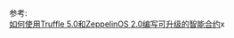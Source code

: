 


参考:  
[如何使用Truffle 5.0和ZeppelinOS 2.0编写可升级的智能合约](http://blog.hubwiz.com/2019/03/19/ethereum-truffle-zeppelinos/)x